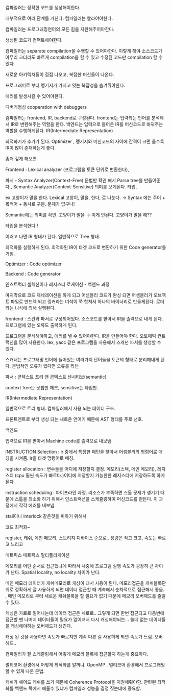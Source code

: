 컴파일러는 정확한 코드를 생성해야한다.

내부적으로 여러 단계를 거친다. 컴파일러는 빨라야야한다. 

컴파일러는 프로그래밍언어의 모든 힘을 지원해주어야한다.

생성된 코드가 컴팩트해야한다.

컴파일러는 separate compilation을 수행할 수 있어야한다. 이렇게 해야 소스코드가 아무리 크더라도 빠르게 compilation을 할 수 있고 수정된 코드만 compilation 할 수 있다.

새로운 아키텍처들이 점점 나오고, 복잡한 머신들이 나온다.

프로그래머로 부터 랭기지가 가지고 잇는 복잡성을 숨겨줘야한다.

에러를 발생시킬 수 있어야한다.

디버거형성 cooperation with debuggers 

컴파일러는 frontend, IR, backend로 구성된다. frontend는 입력되는 언어를 분석해서 IR로 변환해주는 역할을 한다. 백엔드는 입력으로 들어온 IR를 머신코드로 바꿔주는 역할을 수행하게된다. IR(Intermediate Representation)

최적화기가 추가가 된다. Optimizer , 랭기지와 머신코드의 사이에 간격이 크면 클수록 IR이 많이 존재하는게 좋다.

좀더 깊게 해보면  

Frontend : Lexical analyzer (프로그램을 토큰 단위로 변환한다), 

 파서 - Syntax Analyzer(Context-Free) 문법만 확인 해서 Parse tree를 만들어준다., Semantic Analyzer(Context-Sensitive) 의미를 보게된다. 타입, 

ex 고양이가 말을 한다. Lexical 고양이, 말을, 한다, 로 나눈다. → Syntax 에는 주어 + 목적어 + 동사로 구분. 문제가 없구나! 

Semantic에는 의미를 확인. 고양이가 말을 → 이게 안된다. 고양이가 말을 해?? 

타입을 분석한다.!

이러고 나면 IR 형태가 된다. 일반적으로 Tree 형태.

최적화를 실행하게 된다. 최적화된 IR이 타겟 코드로 변환하기 위한 Code generator를 거침.

Optimizer : Code optimizer

Backend : Code generator

인스트럭터 셀렉션이나 레지스터 로케이션 - 백엔드 과정

마지막으로 코드 제네레이션을 하게 되고 어셈블리 코드가 완성 되면 어셈블러가 오브젝트 파일로 만드렉 되고 링커라는 녀석이 쭉 합쳐서 하나의 바이너리로 만들게된다. 로더라는 녀석에 의해 실행된다.

frontend : 스컨와 파서로 구성되어있다. 소스코드를 받아서 IR을 출력으로 내게 된다. 프로그램에 있는 오류도 출력하게 된다.

프로그램을 분석해야하고, 에러를 낼 수 있어야한다. IR을 만들어야 한다. 오토매틱 컨트럭션을 많이 사용한다. lex, yacc 같은 프로그램을 사용해서 스캐넌 파서를 생성할 수 있다. 

스캐너는 프로그래밍 언어에 들어있는 여러가지 단어들을 토큰의 형태로 분리해내게 된다. 문법적인 오류가 있다면 오류를 리턴

파서 : 콘텍스트 프리 앤 콘텍스트 센시티브(semantic)

context free는 문법만 체크, sensitive는 타입만.

IR(Intermediate Representation)

일반적으로 트리 형태. 컴파일러에서 사용 되는 데이터 구조.

프론트엔트로 부터 생성 되는 새로운 언어기 때문에 AST 형태를 주로 선호. 

백엔드

입력으로 IR을 받아서 Machine code를 출력으로 내보냄

INSTRUCTION Selection : ir 중에서 특정한 패턴을 찾아서 어셈블리의 명령어로 매칭을 시켜줌. ir을 타겟 명령어로 매칭.

register allocation : 변수들을 어디에 저장할지 결정. 메모리(스택, 메인 메모리), 레지스터 (cpu 훨씬 속도가 빠르다.)어디에 저장할지 가능한한 레지스터에 저장하도록 하게된다.

instruction scheduling : 파이프라인 과정.  리소스가 부족하면 스톨 문제가 생기기 때문에 스톨을 최소화 하기 위해서 인스트럭션을 스케쥴링하여 머신코드를 만든다. 이 과정에서 각각 에러를 내보냄.

stall이나 interlock 같은것을 피하기 위해서

코드 최적화~

register, 캐쉬, 메인 메모리, 스토리지 디바이스 순으로..  용량은 작고 크고, 속도는 빠르고 느리고

매트릭스 매트릭스 멀티플리케이션

메모리를 어떤 순서로 접근했냐에 따라서 나중에 프로그램 실행 속도가 굉장히 큰 차이가 난다. Spatial locality, no locality 차이가 난다.

메인 메모리 데이터가 캐쉬메모리로 캐싱이 돼서 사용이 된다.  메모리접근을 캐쉬블록단위로 정확하게 잘 사용하게 되면 데이터 접근할 때 계속해서 순차적으로 접근해서 좋음. , 메인 메모리로 부터 새로운 캐쉬블록을 할 필요가 없기 때문에 메모리 오버헤드를 줄일 수 있다.  

캐싱은 가로로 일어나는데 데이터 접근은 세로로.. 그렇게 되면 한번 접근되고 다음번에 접근할 땐 나머지 데이터들이 필요가 없어져서 다시 캐싱해야되는... 쓸데 없는 데이터들을 캐싱해야하는 오버헤드가 생긴다.

캐싱 된 것을 사용하면 속도가 빠르지만 계속 다른 걸 사용하게 되면 속도가 느림. 오버헤드..

컴파일러가 잘 스케줄링해서 어떻게 메모리 블록에 접근할지 하는게 중요하다.

멀티코어 환경에서 어떻게 최적화를 알꺼냐. OpenMP , 멀티코어 환경에서 프로그래밍 할 수 있게 나온 문법. 

캐쉬가 쉐어드 캐쉬를 쓰기 때문에 Coherence Protocol을 지원해줘야함.  관련된 최적화를 백엔드 쪽에서 해줄수 있냐가 컴파일러  성능을 결정 짓는데에  중요함.